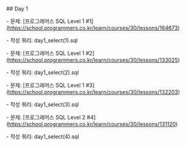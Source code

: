 \## Day 1

\- 문제: \[프로그래머스 SQL Level 1 #1](https://school.programmers.co.kr/learn/courses/30/lessons/164673)

\- 작성 쿼리: day1\_select(1).sql

\- 문제: \[프로그래머스 SQL Level 1 #2](https://school.programmers.co.kr/learn/courses/30/lessons/133025)

\- 작성 쿼리: day1\_select(2).sql

\- 문제: \[프로그래머스 SQL Level 1 #3](https://school.programmers.co.kr/learn/courses/30/lessons/132203)

\- 작성 쿼리: day1\_select(3).sql

\- 문제: \[프로그래머스 SQL Level 2 #4](https://school.programmers.co.kr/learn/courses/30/lessons/131120)

\- 작성 쿼리: day1\_select(4).sql

